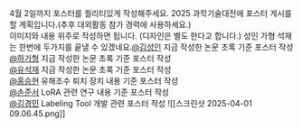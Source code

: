 4월 2일까지 포스터를 퀄리티있게 작성해주세요. 2025 과학기술대전에 포스터 게시를 할 계획입니다.(추후 대외활동 참가 경력에 사용하세요.)  
이미지와 내용 위주로 작성하면 됩니다. (디자인은 별도 한다고 합니다.) 성인 가형 석재는 한번에 두가지를 끝낼 수 있겠네요.[@김성인](https://w1714535875-aw1706077.slack.com/team/U07KR1MPZUM) 지금 작성한 논문 초록 기준 포스터 작성  
[@하가형](https://w1714535875-aw1706077.slack.com/team/U07KM8U9SEA) 지금 작성한 논문 초록 기준 포스터 작성  
[@유석재](https://w1714535875-aw1706077.slack.com/team/U07195ZNH6J) 지금 작성한 논문 초록 기준 포스터 작성  
[@홍승현](https://w1714535875-aw1706077.slack.com/team/U071UENF5KK) 유해조수 퇴치 장치 내용 기준 포스터 작성  
[@손준서](https://w1714535875-aw1706077.slack.com/team/U071CT37EAZ) LoRA 관련 연구 내용 기준 포스터 작성  
[@김경민](https://w1714535875-aw1706077.slack.com/team/U0874R9UG7R) Labeling Tool 개발 관련 포스터 작성
![[스크린샷 2025-04-01 09.06.45.png]]